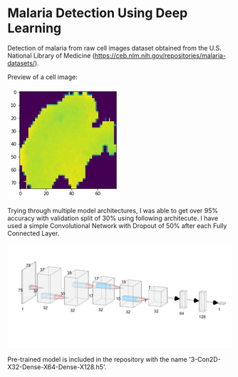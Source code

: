 # Malaria Detection Using Deep Learning

Detection of malaria from raw cell images dataset obtained from the U.S. National Library of Medicine (https://ceb.nlm.nih.gov/repositories/malaria-datasets/).

Preview of a cell image:

![](cell_img.png)

Trying through multiple model architectures, I was able to get over 95% accuracy with validation split of 30% using following architecute. 
I have used a simple Convolutional Network with Dropout of 50% after each Fully Connected Layer.

![](CNNARCH.PNG)

Pre-trained model is included in the repository with the name '3-Con2D-X32-Dense-X64-Dense-X128.h5'.
